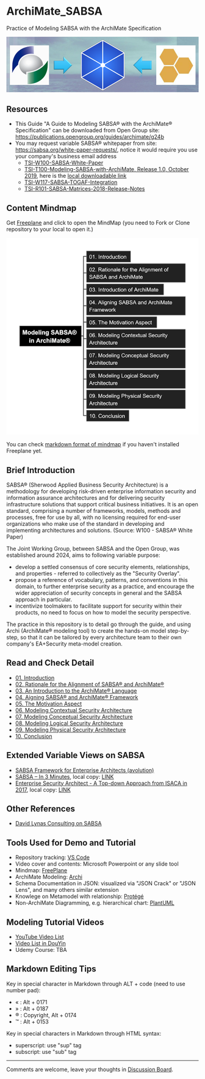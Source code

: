 # ArchiMate_SABSA

Practice of Modeling SABSA with the ArchiMate Specification

![alignment](./img/alignment-logo.png)

## Resources

- This Guide "A Guide to Modeling SABSA® with the ArchiMate® Specification" can be downloaded from Open Group site: https://publications.opengroup.org/guides/archimate/g24b
- You may request variable SABSA® whitepaper from site: https://sabsa.org/white-paper-requests/, notice it would require you use your company's business email address
  - [TSI-W100-SABSA-White-Paper](./Docs/TSI-W100-SABSA-White-Paper.pdf)
  - [TSI-T100-Modeling-SABSA-with-ArchiMate, Release 1.0, October 2019](https://sabsacourses.com/wp-content/uploads/2021/02/TSI-T100-Modelling-SABSA-with-ArchiMate.pdf), here is the [local downloadable link](./Docs/TSI-T100-Modelling-SABSA-with-ArchiMate.pdf)
  - [TSI-W117-SABSA-TOGAF-Integration](./Docs/TSI-W117-SABSA-TOGAF-Integration.pdf)
  - [TSI-R101-SABSA-Matrices-2018-Release-Notes](./Docs/TSI-R101-SABSA-Matrices-2018-Release-Notes.pdf)

## Content Mindmap

Get [Freeplane](https://docs.freeplane.org/getting-started/getting-started.html) and click to open the MindMap (you need to Fork or Clone repository to your local to open it.)

[![mindmap-l1](img/Modeling-SABSA-in-ArchiMate_small.png)](Modeling-SABSA-in-ArchiMate.mm)

You can check [markdown format of mindmap](./Modeling-SABSA-in-ArchiMate.md) if you haven't installed Freeplane yet.

## Brief Introduction

SABSA® (Sherwood Applied Business Security Architecture) is a methodology for developing risk-driven enterprise information security and information assurance architectures and for delivering security infrastructure solutions that support critical business initiatives. It is an open standard, comprising a number of frameworks, models, methods and processes, free for use by all, with no licensing required for end-user organizations who make use of the standard in developing and implementing architectures and solutions. (Source: W100 - SABSA® White Paper)

The Joint Working Group, between SABSA and the Open Group, was established around 2024, aims to following variable purpose:

- develop a settled consensus of core security elements, relationships, and properties - referred to collectively as the "Security Overlay".
- propose a reference of vocabulary, patterns, and conventions in this domain, to further enterprise security as a practice, and encourage the wider appreciation of security concepts in general and the SABSA approach in particular.
- incentivize toolmakers to facilitate support for security within their products, no need to focus on how to model the security perspective.

The practice in this repository is to detail go through the guide, and using Archi (ArchiMate® modeling tool) to create the hands-on model step-by-step, so that it can be tailored by every architecture team to their own company's EA+Security meta-model creation.

## Read and Check Detail

- [01. Introduction](./01_Introduction/README.md)
- [02. Rationale for the Alignment of SABSA® and ArchiMate®](./02_Rationale_of_Alignment/README.md)
- [03. An Introduction to the ArchiMate® Language](./03_Introduction_of_ArchiMate/README.md)
- [04. Aigning SABSA® and ArchiMate® Framework](./04_Align_SABSA_and_ArchiMate_Framework/README.md)
- [05. The Motivation Aspect](./05_Motivation_Aspect/README.md)
- [06. Modeling Contextual Security Architecture](./06_Modeling_Contextual_Security_Architecture/README.md)
- [07. Modeling Conceptual Security Architecture](./07_Modeling_Conceptual_Security_Architecture/README.md)
- [08. Modeling Logical Security Architecture](./08_Modeling_Logical_Security_Architecture/README.md)
- [09. Modeling Physical Security Architecture](./09_Modeling_Physical_Security_Architecture/README.md)
- [10. Conclusion](./10_Conclusion/README.md)

## Extended Variable Views on SABSA

- [SABSA Framework for Enterprise Architects (avolution)](./Docs/SABSA_Framework_Viewed_from_avolution.md)
- [SABSA – In 3 Minutes](https://www.vanharen.net/standards/sabsa/sabsa-in-3-minutes/), local copy: [LINK](./Docs/SABSA_in_3min_Van-Haren-Group.pdf)
- [Enterprise Security Architect - A Top-down Approach from ISACA in 2017](https://www.isaca.org/resources/isaca-journal/issues/2017/volume-4/enterprise-security-architecturea-top-down-approach), local copy: [LINK](./Docs/Enterprise_Security_Architecture—A_Top-down_Approach_ISACA_2017.pdf)

## Other References

- [David Lynas Consulting on SABSA](https://davidlynas.com/sabsa/)

## Tools Used for Demo and Tutorial

- Repository tracking: [VS Code](https://code.visualstudio.com/)
- Video cover and contents: Microsoft Powerpoint or any slide tool
- Mindmap: [FreePlane](https://www.freeplane.org/)
- ArchiMate Modeling: [Archi](https://archimatetool.com/)
- Schema Documentation in JSON: visualized via "JSON Crack" or "JSON Lens", and many others similar extension
- Knowlege on Metamodel with relationship: [Protégé](https://protege.stanford.edu/software.php#desktop-protege)
- Non-ArchiMate Diagramming, e.g. hierarchical chart: [PlantUML](https://plantuml.com/)

## Modeling Tutorial Videos

- [YouTube Video List](https://www.youtube.com/playlist?list=PL6DEHvciXKeVoCRsMg9Z3_eZSilbf8W1e)
- [Video List in DouYin](https://www.douyin.com/video/7510864092345765156)
- Udemy Course: TBA

## Markdown Editing Tips

Key in special character in Markdown through ALT + code (need to use number pad):

- « : Alt + 0171
- » : Alt + 0187
- ® : Copyright, Alt + 0174
- ™ : Alt + 0153

Key in special characters in Markdown through HTML syntax:

- superscript: use "sup" tag
- subscript: use "sub" tag

---

Comments are welcome, leave your thoughts in [Discussion Board](https://github.com/yasenstar/ArchiMate_SABSA/discussions).